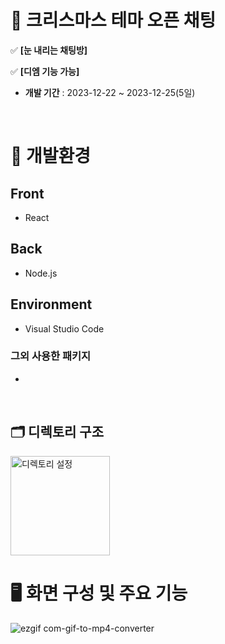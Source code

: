 # 🎁 크리스마스 테마 오픈 채팅

✅ **[눈 내리는 채팅방]** 

✅ **[디엠 기능 가능]** 

- **개발 기간** : 2023-12-22 ~ 2023-12-25(5일)
<br />

# 🔧 개발환경
## Front
- React

## Back
- Node.js

## Environment
- Visual Studio Code

### 그외 사용한 패키지
- 

<br />

## 🗂️ 디렉토리 구조
<img width="159" alt="디렉토리 설정" src="https://github.com/EunnyKoo/OpenChat/assets/139302489/c7ff7b0a-9574-4432-a282-8bf775e483c8">


<br />

# 🖥️ 화면 구성 및 주요 기능
![ezgif com-gif-to-mp4-converter](https://github.com/EunnyKoo/OpenChat/assets/139302489/988fcefd-582e-494b-a0a4-c8f5b06c333b)


